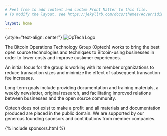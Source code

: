 ```yaml
---
# Feel free to add content and custom Front Matter to this file.
# To modify the layout, see https://jekyllrb.com/docs/themes/#overriding-theme-defaults

layout: home
---
```

{:style="text-align: center"}
![OpTech Logo](/img/logos/optech.png)

The Bitcoin Operations Technology Group (Optech) works to bring the best
open source technologies and techniques to Bitcoin-using businesses in
order to lower costs and improve customer experiences.

An initial focus for the group is working with its member organizations to
reduce transaction sizes and minimize the effect of subsequent transaction fee
increases.

Long-term goals include providing documentation and training materials, a
weekly newsletter, original research, and facilitating improved relations
between businesses and the open source community.

Optech does not exist to make a profit, and all materials and documentation
produced are placed in the public domain. We are supported by our generous
founding sponsors and contributions from member companies.

{% include sponsors.html %}
